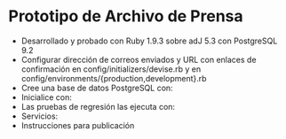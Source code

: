 Prototipo de Archivo de Prensa
===============================

* Desarrollado y probado con Ruby 1.9.3 sobre adJ 5.3 con PostgreSQL 9.2
* Configurar dirección de correos enviados y URL con enlaces de confirmación en
  config/initializers/devise.rb y en config/environments/{production,development}.rb
* Cree una base de datos PostgreSQL con:
* Inicialice con:
* Las pruebas de regresión las ejecuta con:
* Servicios:
* Instrucciones para publicación

